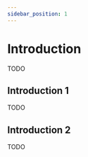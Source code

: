 ```yaml
---
sidebar_position: 1
---
```


# Introduction

TODO

## Introduction 1

TODO

## Introduction 2

TODO
